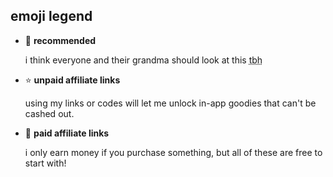 ## <span id="emoji-legend">emoji legend</span>

- 👑 **recommended**

    i think everyone and their grandma should look at this <abbr title="to be honest">tbh</abbr>

- ⭐ **unpaid affiliate links**

    using my links or codes will let me unlock in-app goodies that can't be cashed out.

- 🎀 **paid affiliate links**

    i only earn money if you purchase something, but all of these are free to start with!